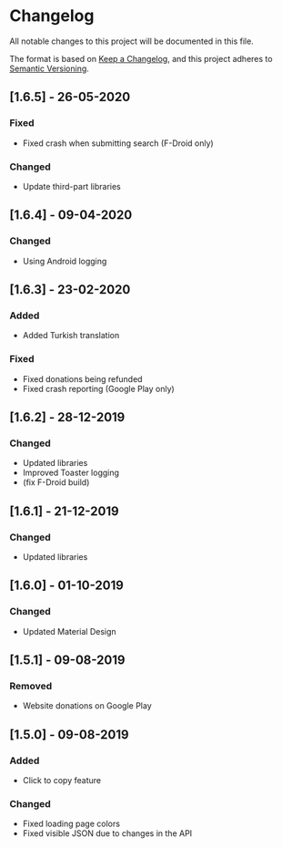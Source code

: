 # Changelog
All notable changes to this project will be documented in this file.

The format is based on [Keep a Changelog](https://keepachangelog.com/en/1.0.0/),
and this project adheres to [Semantic Versioning](https://semver.org/spec/v2.0.0.html).

## [1.6.5] - 26-05-2020
### Fixed
- Fixed crash when submitting search (F-Droid only)

### Changed
- Update third-part libraries


## [1.6.4] - 09-04-2020
### Changed
- Using Android logging


## [1.6.3] - 23-02-2020
### Added
- Added Turkish translation

### Fixed
- Fixed donations being refunded
- Fixed crash reporting (Google Play only)


## [1.6.2] - 28-12-2019
### Changed
- Updated libraries
- Improved Toaster logging
- (fix F-Droid build)


## [1.6.1] - 21-12-2019
### Changed
- Updated libraries


## [1.6.0] - 01-10-2019
### Changed
- Updated Material Design


## [1.5.1] - 09-08-2019
### Removed
- Website donations on Google Play


## [1.5.0] - 09-08-2019
### Added
- Click to copy feature

### Changed
- Fixed loading page colors
- Fixed visible JSON due to changes in the API